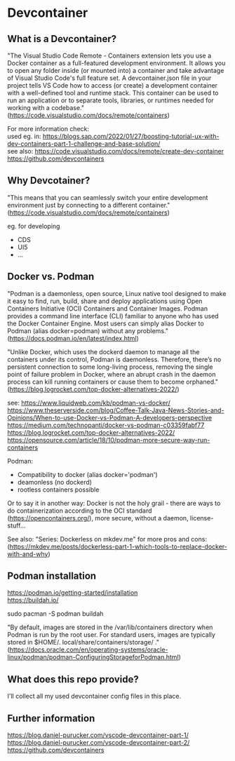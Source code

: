 # Devcontainer

## What is a Devcontainer?

"The Visual Studio Code Remote - Containers extension lets you use a Docker container as a full-featured development environment. It allows you to open any folder inside (or mounted into) a container and take advantage of Visual Studio Code's full feature set. A devcontainer.json file in your project tells VS Code how to access (or create) a development container with a well-defined tool and runtime stack. This container can be used to run an application or to separate tools, libraries, or runtimes needed for working with a codebase." (https://code.visualstudio.com/docs/remote/containers)

For more information check:<br>
used eg. in: https://blogs.sap.com/2022/01/27/boosting-tutorial-ux-with-dev-containers-part-1-challenge-and-base-solution/<br>
see also: https://code.visualstudio.com/docs/remote/create-dev-container<br>
https://github.com/devcontainers <br>

## Why Devcotainer?

"This means that you can seamlessly switch your entire development environment just by connecting to a different container." (https://code.visualstudio.com/docs/remote/containers)

eg. for developing
- CDS
- UI5
- ...

## Docker vs. Podman

"Podman is a daemonless, open source, Linux native tool designed to make it easy to find, run, build, share and deploy applications using Open Containers Initiative (OCI) Containers and Container Images. Podman provides a command line interface (CLI) familiar to anyone who has used the Docker Container Engine. Most users can simply alias Docker to Podman (alias docker=podman) without any problems." (https://docs.podman.io/en/latest/index.html)

"Unlike Docker, which uses the dockerd daemon to manage all the containers under its control, Podman is daemonless. Therefore, there’s no persistent connection to some long-living process, removing the single point of failure problem in Docker, where an abrupt crash in the daemon process can kill running containers or cause them to become orphaned." (https://blog.logrocket.com/top-docker-alternatives-2022/)

see:
https://www.liquidweb.com/kb/podman-vs-docker/ <br>
https://www.theserverside.com/blog/Coffee-Talk-Java-News-Stories-and-Opinions/When-to-use-Docker-vs-Podman-A-developers-perspective <br>
https://medium.com/technopanti/docker-vs-podman-c03359fabf77 <br>
https://blog.logrocket.com/top-docker-alternatives-2022/ <br>
https://opensource.com/article/18/10/podman-more-secure-way-run-containers <br>

Podman:
- Compatibility to docker (alias docker='podman') <br>
- deamonless (no dockerd) <br>
- rootless containers possible <br>

Or to say it in another way: Docker is not the holy grail - there are ways to do containerization according to the OCI standard (https://opencontainers.org/), more secure, without a daemon, license-stuff...

See also: "Series: Dockerless on mkdev.me" for more pros and cons: (https://mkdev.me/posts/dockerless-part-1-which-tools-to-replace-docker-with-and-why)

## Podman installation

https://podman.io/getting-started/installation <br>
https://buildah.io/

sudo pacman -S podman buildah

"By default, images are stored in the /var/lib/containers directory when Podman is run by the root user. For standard users, images are typically stored in $HOME/. local/share/containers/storage/ ." (https://docs.oracle.com/en/operating-systems/oracle-linux/podman/podman-ConfiguringStorageforPodman.html)

## What does this repo provide?
I'll collect all my used devcontainer config files in this place. 


## Further information
https://blog.daniel-purucker.com/vscode-devcontainer-part-1/ <br>
https://blog.daniel-purucker.com/vscode-devcontainer-part-2/ <br>
https://github.com/devcontainers
